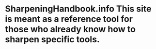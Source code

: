# SharpeningHandbook.info   This site is meant as a reference tool for those who already know how to sharpen specific tools.
